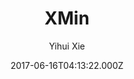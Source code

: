 ---
title: XMin
github: https://github.com/yihui/hugo-xmin
demo: https://xmin.yihui.org/
author: Yihui Xie
ssg:
  - Hugo
cms:
  - Markdown
date: 2017-06-16T04:13:22.000Z
description: >-
  eXtremely Minimal Hugo theme: about 150 lines of code in total, including HTML
  and CSS (with no dependencies)
draft: true
publish_date: '2017-06-16T04:13:22Z'
update_date: '2022-08-08T14:40:20Z'
github_star: 532
github_fork: 293
---